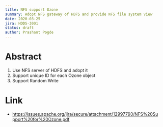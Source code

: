 ```yaml
---
title: NFS support Ozone
summary: Adopt NFS gateway of HDFS and provide NFS file system view
date: 2020-03-25
jira: HDDS-3001
status: draft
author: Prashant Pogde
---
```

<!--
  Licensed under the Apache License, Version 2.0 (the "License");
  you may not use this file except in compliance with the License.
  You may obtain a copy of the License at

   http://www.apache.org/licenses/LICENSE-2.0

  Unless required by applicable law or agreed to in writing, software
  distributed under the License is distributed on an "AS IS" BASIS,
  WITHOUT WARRANTIES OR CONDITIONS OF ANY KIND, either express or implied.
  See the License for the specific language governing permissions and
  limitations under the License. See accompanying LICENSE file.
-->

# Abstract

 1. Use NFS server of HDFS and adopt it
 2. Support unique ID for each Ozone object
 3. Support Random Write
  
# Link
  
 * https://issues.apache.org/jira/secure/attachment/12997790/NFS%20Support%20for%20Ozone.pdf
